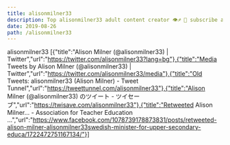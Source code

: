 ```yaml
---
title: alisonmilner33
description: Top alisonmilner33 adult content creator 👁♐️ 👑 subscribe alisonmilner33 to my porn site below IG alisonmilner33
date: 2019-08-26
path: /alisonmilner33
---
```


alisonmilner33
[{"title":"Alison Milner (@alisonmilner33) | Twitter","url":"https://twitter.com/alisonmilner33?lang=bg"},{"title":"Media Tweets by Alison Milner (@alisonmilner33) | Twitter","url":"https://twitter.com/alisonmilner33/media"},{"title":"Old Tweets: alisonmilner33 (Alison Milner) - Tweet Tunnel","url":"https://tweettunnel.com/alisonmilner33"},{"title":"Alison Milner (@alisonmilner33) のツイート - ツイセーブ","url":"https://twisave.com/alisonmilner33"},{"title":"Retweeted Alison Milner... - Association for Teacher Education ...","url":"https://www.facebook.com/1078739178873831/posts/retweeted-alison-milner-alisonmilner33swedish-minister-for-upper-secondary-educa/1722472751167134/"}]

